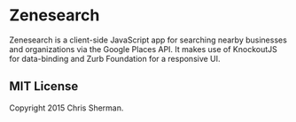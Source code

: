 Zenesearch
=========
Zenesearch is a client-side JavaScript app for searching nearby businesses and organizations via the Google Places API. It makes use of KnockoutJS for data-binding and Zurb Foundation for a responsive UI.

## MIT License

Copyright 2015 Chris Sherman.